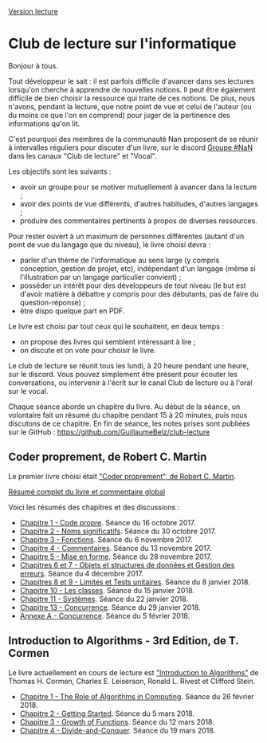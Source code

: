 [Version lecture](https://guillaumebelz.github.io/club-lecture/)

# Club de lecture sur l'informatique

Bonjour à tous.

Tout développeur le sait : il est parfois difficile d'avancer dans ses lectures lorsqu'on cherche à
apprendre de nouvelles notions. Il peut être également difficile de bien choisir la ressource
qui traite de ces notions. De plus, nous n'avons, pendant la lecture, que notre point de vue et celui
de l'auteur (ou du moins ce que l'on en comprend) pour juger de la pertinence des informations qu'on lit.

C'est pourquoi des membres de la communauté Nan proposent de se réunir à intervalles réguliers pour discuter
d'un livre, sur le discord [Groupe #NaN](https://discordapp.com/invite/zcWp9sC) dans les canaux
"Club de lecture" et "Vocal".

Les objectifs sont les suivants :

- avoir un groupe pour se motiver mutuellement à avancer dans la lecture ;
- avoir des points de vue différents, d'autres habitudes, d'autres langages ;
- produire des commentaires pertinents à propos de diverses ressources.

Pour rester ouvert à un maximum de personnes différentes (autant d'un point de vue du langage que du niveau),
le livre choisi devra :

- parler d'un thème de l'informatique au sens large (y compris conception, gestion de projet, etc), indépendant
d'un langage (même si l'illustration par un langage particulier convient) ;
- posséder un intérêt pour des développeurs de tout niveau (le but est d'avoir matière à débattre y compris pour
des débutants, pas de faire du question-réponse) ;
- être dispo quelque part en PDF.

Le livre est choisi par tout ceux qui le souhaitent, en deux temps :

- on propose des livres qui semblent intéressant à lire ;
- on discute et on vote pour choisir le livre.

Le club de lecture se réunit tous les lundi, à 20 heure pendant une heure, sur le discord. Vous pouvez simplement
être présent pour écouter les conversations, ou intervenir à l'écrit sur le canal Club de lecture ou à l'oral
sur le vocal.

Chaque séance aborde un chapitre du livre. Au début de la séance, un volontaire fait un résumé du chapitre
pendant 15 à 20 minutes, puis nous discutons de ce chapitre. En fin de séance, les notes prises sont publiées
sur le GitHub : https://github.com/GuillaumeBelz/club-lecture

## Coder proprement, de Robert C. Martin

Le premier livre choisi était ["Coder proprement", de Robert C. Martin](livre_01/README.md).

[Résumé complet du livre et commentaire global](livre_01/resume_complet.md)

Voici les résumés des chapitres et des discussions :

- [Chapitre 1 - Code propre](livre_01/chapitre_01.md). Séance du 16 octobre 2017.
- [Chapitre 2 - Noms significatifs](livre_01/chapitre_02.md). Séance du 30 octobre 2017.
- [Chapitre 3 - Fonctions](livre_01/chapitre_03.md). Séance du 6 novembre 2017.
- [Chapitre 4 - Commentaires](livre_01/chapitre_04.md). Séance du 13 novembre 2017.
- [Chapitre 5 - Mise en forme](livre_01/chapitre_05.md). Séance du 28 novembre 2017.
- [Chapitres 6 et 7 - Objets et structures de données et Gestion des erreurs](livre_01/chapitre_06_07.md). Séance du 4 décembre 2017.
- [Chapitres 8 et 9 - Limites et Tests unitaires](livre_01/chapitre_08_09.md). Séance du 8 janvier 2018.
- [Chapitre 10 - Les classes](livre_01/chapitre_10.md). Séance du 15 janvier 2018.
- [Chapitre 11 - Systèmes](livre_01/chapitre_11.md). Séance du 22 janvier 2018.
- [Chapitre 13 - Concurrence](livre_01/chapitre_13.md). Séance du 29 janvier 2018.
- [Annexe A - Concurrence](livre_01/chapitre_13_bis.md). Séance du 5 février 2018.

## Introduction to Algorithms - 3rd Edition, de T. Cormen

Le livre actuellement en cours de lecture est ["Introduction to Algorithms"](livre_02/README.md) de Thomas H. Cormen,
Charles E. Leiserson, Ronald L. Rivest et Clifford Stein.

- [Chapitre 1 - The Role of Algorithms in Computing](livre_02/chapitre_01.md). Séance du 26 février 2018.
- [Chapitre 2 - Getting Started](livre_02/chapitre_02.md). Séance du 5 mars 2018.
- [Chapitre 3 - Growth of Functions](livre_02/chapitre_03.md). Séance du 12 mars 2018.
- [Chapitre 4 - Divide-and-Conquer](livre_02/chapitre_04.md). Séance du 19 mars 2018.
